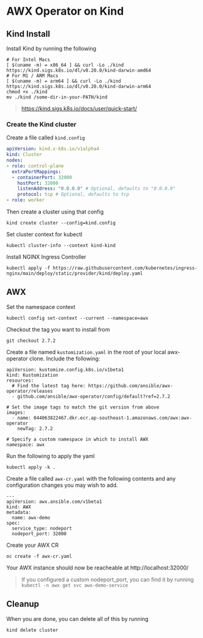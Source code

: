 # AWX Operator on Kind

## Kind Install

Install Kind by running the following

```
# For Intel Macs
[ $(uname -m) = x86_64 ] && curl -Lo ./kind https://kind.sigs.k8s.io/dl/v0.20.0/kind-darwin-amd64
# For M1 / ARM Macs
[ $(uname -m) = arm64 ] && curl -Lo ./kind https://kind.sigs.k8s.io/dl/v0.20.0/kind-darwin-arm64
chmod +x ./kind
mv ./kind /some-dir-in-your-PATH/kind
```

> https://kind.sigs.k8s.io/docs/user/quick-start/


### Create the Kind cluster

Create a file called `kind.config`

```yaml
apiVersion: kind.x-k8s.io/v1alpha4
kind: Cluster
nodes:
- role: control-plane
  extraPortMappings:
  - containerPort: 32000
    hostPort: 32000
    listenAddress: "0.0.0.0" # Optional, defaults to "0.0.0.0"
    protocol: tcp # Optional, defaults to tcp
- role: worker
```

Then create a cluster using that config

```
kind create cluster --config=kind.config
```

Set cluster context for kubectl

```
kubectl cluster-info --context kind-kind
```

Install NGINX Ingress Controller

```
kubectl apply -f https://raw.githubusercontent.com/kubernetes/ingress-nginx/main/deploy/static/provider/kind/deploy.yaml
```


## AWX

Set the namespace context

```
kubectl config set-context --current --namespace=awx
```

Checkout the tag you want to install from

```
git checkout 2.7.2
```

Create a file named `kustomization.yaml` in the root of your local awx-operator clone. Include the following:

```
apiVersion: kustomize.config.k8s.io/v1beta1
kind: Kustomization
resources:
  # Find the latest tag here: https://github.com/ansible/awx-operator/releases
  - github.com/ansible/awx-operator/config/default?ref=2.7.2

# Set the image tags to match the git version from above
images:
  - name: 044063822467.dkr.ecr.ap-southeast-1.amazonaws.com/awx:awx-operator
    newTag: 2.7.2

# Specify a custom namespace in which to install AWX
namespace: awx
```

Run the following to apply the yaml

```
kubectl apply -k .
```


Create a file called `awx-cr.yaml` with the following contents and any configuration changes you may wish to add.

```
---
apiVersion: awx.ansible.com/v1beta1
kind: AWX
metadata:
  name: awx-demo
spec:
  service_type: nodeport
  nodeport_port: 32000
```

Create your AWX CR

```
oc create -f awx-cr.yaml
```

Your AWX instance should now be reacheable at http://localhost:32000/

> If you configured a custom nodeport_port, you can find it by running `kubectl -n awx get svc awx-demo-service`



## Cleanup

When you are done, you can delete all of this by running

```
kind delete cluster
```
